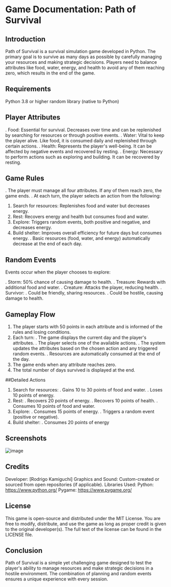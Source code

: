 # Game Documentation: Path of Survival

## Introduction
Path of Survival is a survival simulation game developed in Python. The primary goal is to survive as many days as possible by carefully managing your resources and making strategic decisions. Players need to balance attributes like food, water, energy, and health to avoid any of them reaching zero, which results in the end of the game.

## Requirements
Python 3.8 or higher
random library (native to Python)

## Player Attributes
. Food: Essential for survival. Decreases over time and can be replenished by searching for resources or through positive events.
. Water: Vital to keep the player alive. Like food, it is consumed daily and replenished through certain actions.
. Health: Represents the player's well-being. It can be affected by negative events and recovered by resting.
. Energy: Necessary to perform actions such as exploring and building. It can be recovered by resting.

## Game Rules
. The player must manage all four attributes. If any of them reach zero, the game ends.
. At each turn, the player selects an action from the following:
 1. Search for resources: Replenishes food and water but decreases energy.
 2. Rest: Recovers energy and health but consumes food and water.
 3. Explore: Triggers random events, both positive and negative, and decreases energy.
 4. Build shelter: Improves overall efficiency for future days but consumes energy.
. Basic resources (food, water, and energy) automatically decrease at the end of each day.

## Random Events
Events occur when the player chooses to explore:

. Storm: 50% chance of causing damage to health.
. Treasure: Rewards with additional food and water.
. Creature: Attacks the player, reducing health.
. Survivor:
  . Could be friendly, sharing resources.
  . Could be hostile, causing damage to health.

## Gameplay Flow
1. The player starts with 50 points in each attribute and is informed of the rules and losing conditions.
2. Each turn:
 . The game displays the current day and the player's attributes.
 . The player selects one of the available actions.
 . The system updates the attributes based on the chosen action and any triggered random events.
 . Resources are automatically consumed at the end of the day.
3. The game ends when any attribute reaches zero.
4. The total number of days survived is displayed at the end.

##Detailed Actions
1. Search for resources:
 . Gains 10 to 30 points of food and water.
. Loses 10 points of energy.
2. Rest:
 . Recovers 20 points of energy.
 . Recovers 10 points of health.
 . Consumes 10 points of food and water.
3. Explore:
 . Consumes 15 points of energy.
 . Triggers a random event (positive or negative).
4. Build shelter:
 . Consumes 20 points of energy

## Screenshots
![image](https://github.com/user-attachments/assets/2e9f1d90-4551-4c5a-87d1-84369f708241)

## Credits
Developer: [Rodrigo Kamiguchi] Graphics and Sound: Custom-created or sourced from open repositories (if applicable). Libraries Used: Python: https://www.python.org/ Pygame: https://www.pygame.org/

## License
This game is open-source and distributed under the MIT License. You are free to modify, distribute, and use the game as long as proper credit is given to the original developer(s). The full text of the license can be found in the LICENSE file.
## Conclusion
Path of Survival is a simple yet challenging game designed to test the player's ability to manage resources and make strategic decisions in a hostile environment. The combination of planning and random events ensures a unique experience with every session.
